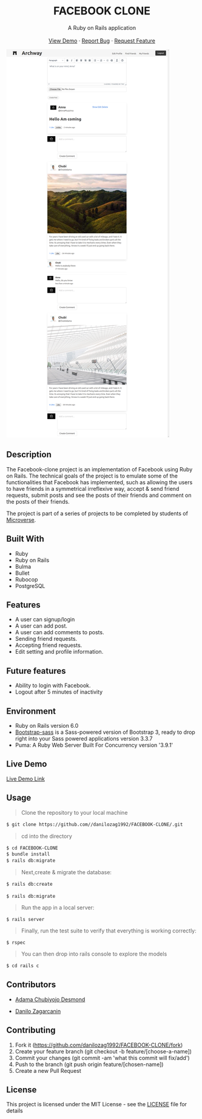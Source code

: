 <br />
<p align="center">
  <h1 align="center">FACEBOOK CLONE</h1>

  <p align="center">
    A Ruby on Rails application
    <br />
    <br />
    <a href="https://powerful-escarpment-41375.herokuapp.com/login">View Demo</a>
    ·
    <a href="https://github.com/kobiyoyo/FACEBOOK-CLONE/issues">Report Bug</a>
    ·
    <a href="https://github.com/kobiyoyo/FACEBOOK-CLONE/issues">Request Feature</a>
  </p>
  <img src="app/assets/images/screenshot.png" alt="facebook-project">
</p>



## Description
The Facebook-clone project is an implementation of Facebook using Ruby on Rails. The technical goals of the project is to emulate some of the functionalities that Facebook has implemented, such as allowing the users to have friends in a symmetrical irreflexive way, accept & send friend requests, submit posts and see the posts of their friends and comment on the posts of their friends.

The project is part of a series of projects to be completed by students of [Microverse](https://www.microverse.org/ "The Global School for Remote Software Developers!").


## Built With
- Ruby 
- Ruby on Rails
- Bulma
- Bullet
- Rubocop
- PostgreSQL

## Features
- A user can signup/login
- A user can add post.
- A user can add comments to posts.
- Sending friend requests.
- Accepting friend requests.
- Edit setting and profile information.



## Future features
* Ability to login with Facebook.
* Logout after 5 minutes of inactivity


## Environment
- Ruby on Rails version 6.0
- [Bootstrap-sass](https://www.rubydoc.info/gems/bootstrap-sass/3.3.6) is a Sass-powered version of Bootstrap 3, ready to drop right into your Sass powered applications version 3.3.7
- Puma: A Ruby Web Server Built For Concurrency version '3.9.1'

## Live Demo
[Live Demo Link](https://powerful-escarpment-41375.herokuapp.com/login)
## Usage

> Clone the repository to your local machine

```sh
$ git clone https://github.com//danilozag1992/FACEBOOK-CLONE/.git
```

> cd into the directory

```sh
$ cd FACEBOOK-CLONE 
$ bundle install
$ rails db:migrate
```


> Next,create & migrate the database:
```
$ rails db:create

$ rails db:migrate
```

> Run the app in a local server:

```
$ rails server
```
> Finally, run the test suite to verify that everything is working correctly:

```
$ rspec
```
> You can then drop into rails console to explore the models

```sh
$ cd rails c
```
## Contributors

* [Adama Chubiyojo Desmond](https://github.com/kobiyoyo)

* [Danilo Zagarcanin ](https://github.com/danilozag1992)

## Contributing

1. Fork it (https://github.com/danilozag1992/FACEBOOK-CLONE/fork)
2. Create your feature branch (git checkout -b feature/[choose-a-name])
3. Commit your changes (git commit -am 'what this commit will fix/add')
4. Push to the branch (git push origin feature/[chosen-name])
5. Create a new Pull Request

## License

This project is licensed under the MIT License - see the [LICENSE](./LICENSE) file for details
 






